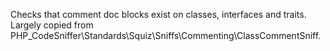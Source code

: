 Checks that comment doc blocks exist on classes, interfaces and traits. Largely copied from PHP_CodeSniffer\Standards\Squiz\Sniffs\Commenting\ClassCommentSniff.